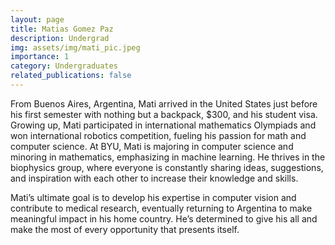 ```yaml
---
layout: page
title: Matias Gomez Paz
description: Undergrad
img: assets/img/mati_pic.jpeg
importance: 1
category: Undergraduates
related_publications: false
---
```


From Buenos Aires, Argentina, Mati arrived in the United States just before his first semester with nothing but a backpack, $300, and his student visa. Growing up, Mati participated in international mathematics Olympiads and won international robotics competition, fueling his passion for math and computer science. At BYU, Mati is majoring in computer science and minoring in mathematics, emphasizing in machine learning. He thrives in the biophysics group, where everyone is constantly sharing ideas, suggestions, and inspiration with each other to increase their knowledge and skills.

Mati’s ultimate goal is to develop his expertise in computer vision and contribute to medical research, eventually returning to Argentina to make meaningful impact in his home country. He’s determined to give his all and make the most of every opportunity that presents itself. 
